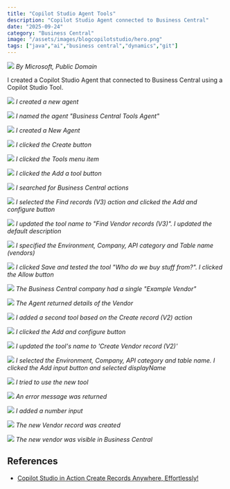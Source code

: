 ```yaml
---
title: "Copilot Studio Agent Tools"
description: "Copilot Studio Agent connected to Business Central"
date: "2025-09-24"
category: "Business Central"
image: "/assets/images/blogcopilotstudio/hero.png"
tags: ["java","ai","business central","dynamics","git"]
---
```


![](/assets/images/createactionbasedonaflow/dynamics365-color.svg)
*By Microsoft, Public Domain*

I created a Copilot Studio Agent that connected to Business Central using a Copilot Studio Tool.

![](/assets/images/copilotstudiobctools/screenshot-2025-09-24-at-4.55.54-pm.png)
*I created a new agent*

![](/assets/images/copilotstudiobctools/screenshot-2025-09-24-at-4.56.34-pm.png)
*I named the agent "Business Central Tools Agent"*

![](/assets/images/copilotstudiobctools/screenshot-2025-09-24-at-4.56.56-pm.png)
*I created a New Agent*

![](/assets/images/copilotstudiobctools/screenshot-2025-09-24-at-4.57.38-pm.png)
*I clicked the Create button*

![](/assets/images/copilotstudiobctools/screenshot-2025-09-24-at-5.17.33-pm.png)
*I clicked the Tools menu item*

![](/assets/images/copilotstudiobctools/screenshot-2025-09-24-at-5.17.47-pm.png)
*I clicked the Add a tool button*

![](/assets/images/copilotstudiobctools/screenshot-2025-09-24-at-5.18.14-pm.png)
*I searched for Business Central actions*

![](/assets/images/copilotstudiobctools/screenshot-2025-09-24-at-5.18.34-pm.png)
*I selected the Find records (V3) action and clicked the Add and configure button*

![](/assets/images/copilotstudiobctools/screenshot-2025-09-24-at-5.21.23-pm.png)
*I updated the tool name to "Find Vendor records (V3)". I updated the default description*

![](/assets/images/copilotstudiobctools/screenshot-2025-09-24-at-6.19.08-pm.png)
*I specified the Environment, Company, API category and Table name (vendors)*

![](/assets/images/copilotstudiobctools/screenshot-2025-09-24-at-6.22.19-pm.png)
*I clicked Save and tested the tool "Who do we buy stuff from?". I clicked the Allow button*

![](/assets/images/copilotstudiobctools/screenshot-2025-09-24-at-6.27.25-pm.png)
*The Business Central company had a single "Example Vendor"*

![](/assets/images/copilotstudiobctools/screenshot-2025-09-24-at-6.26.05-pm.png)
*The Agent returned details of the Vendor*


![](/assets/images/copilotstudiobctools/Screenshot-2025-09-26-at-10.43.51 AM.png)
*I added a second tool based on the Create record (V2) action*

![](/assets/images/copilotstudiobctools/Screenshot-2025-09-26-at-10.44.04 AM.png)
*I clicked the Add and configure button*

![](/assets/images/copilotstudiobctools/Screenshot-2025-09-26-at-10.44.39 AM.png)
*I updated the tool's name to 'Create Vendor record (V2)'*

![](/assets/images/copilotstudiobctools/Screenshot-2025-09-26-at-10.46.17 AM.png)
*I selected the Environment, Company, API category and table name. I clicked the Add input button and selected displayName*

![](/assets/images/copilotstudiobctools/Screenshot-2025-09-26-at-10.51.14 AM.png)
*I tried to use the new tool*

![](/assets/images/copilotstudiobctools/Screenshot-2025-09-26-at-10.51.44 AM.png)
*An error message was returned*

![](/assets/images/copilotstudiobctools/Screenshot-2025-09-26-at-10.53.32 AM.png)
*I added a number input*

![](/assets/images/copilotstudiobctools/Screenshot-2025-09-26-at-10.53.47 AM.png)
*The new Vendor record was created*

![](/assets/images/copilotstudiobctools/Screenshot-2025-09-26-at-10.54.19 AM.png)
*The new vendor was visible in Business Central*



## References

- [Copilot Studio in Action Create Records Anywhere, Effortlessly!](https://www.youtube.com/watch?v=oeTjP_AVqQ8)